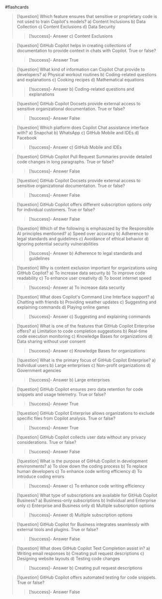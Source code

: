 #flashcards

> [!question] Which feature ensures that sensitive or proprietary code is not used to train Copilot's models?
> a) Content Inclusions
> b) Data Collection
> c) Content Exclusions
> d) Data Security
>> [!success]- Answer
>> c) Content Exclusions

> [!question] GitHub Copilot helps in creating collections of documentation to provide context in chats with Copilot.
> True or false?
>> [!success]- Answer
>> True

> [!question] What kind of information can Copilot Chat provide to developers?
> a) Physical workout routines
> b) Coding-related questions and explanations
> c) Cooking recipes
> d) Mathematical equations
>> [!success]- Answer
>> b) Coding-related questions and explanations

> [!question] GitHub Copilot Docsets provide external access to sensitive organizational documentation.
> True or false?
>> [!success]- Answer
>> False

> [!question] Which platform does Copilot Chat assistance interface with?
> a) Snapchat
> b) WhatsApp
> c) GitHub Mobile and IDEs
> d) Facebook
>> [!success]- Answer
>> c) GitHub Mobile and IDEs

> [!question] GitHub Copilot Pull Request Summaries provide detailed code changes in long paragraphs.
> True or false?
>> [!success]- Answer
>> False

> [!question] GitHub Copilot Docsets provide external access to sensitive organizational documentation.
> True or false?
>> [!success]- Answer
>> False

> [!question] GitHub Copilot offers different subscription options only for individual customers.
> True or false?
>> [!success]- Answer
>> False

> [!question] Which of the following is emphasized by the Responsible AI principles mentioned?
> a) Speed over accuracy
> b) Adherence to legal standards and guidelines
> c) Avoidance of ethical behavior
> d) Ignoring potential security vulnerabilities
>> [!success]- Answer
>> b) Adherence to legal standards and guidelines

> [!question] Why is content exclusion important for organizations using GitHub Copilot?
> a) To increase data security
> b) To improve code readability
> c) To enhance user creativity
> d) To boost internet speed
>> [!success]- Answer
>> a) To increase data security

> [!question] What does Copilot's Command Line Interface support?
> a) Chatting with friends
> b) Providing weather updates
> c) Suggesting and explaining commands
> d) Playing online games
>> [!success]- Answer
>> c) Suggesting and explaining commands

> [!question] What is one of the features that GitHub Copilot Enterprise offers?
> a) Limitation to code completion suggestions
> b) Real-time code execution monitoring
> c) Knowledge Bases for organizations
> d) Data sharing without user consent
>> [!success]- Answer
>> c) Knowledge Bases for organizations

> [!question] What is the primary focus of GitHub Copilot Enterprise?
> a) Individual users
> b) Large enterprises
> c) Non-profit organizations
> d) Government agencies
>> [!success]- Answer
>> b) Large enterprises

> [!question] GitHub Copilot ensures zero data retention for code snippets and usage telemetry.
> True or false?
>> [!success]- Answer
>> True

> [!question] GitHub Copilot Enterprise allows organizations to exclude specific files from Copilot analysis.
> True or false?
>> [!success]- Answer
>> True

> [!question] GitHub Copilot collects user data without any privacy considerations.
> True or false?
>> [!success]- Answer
>> False

> [!question] What is the purpose of GitHub Copilot in development environments?
> a) To slow down the coding process
> b) To replace human developers
> c) To enhance code writing efficiency
> d) To introduce coding errors
>> [!success]- Answer
>> c) To enhance code writing efficiency

> [!question] What type of subscriptions are available for GitHub Copilot Business?
> a) Business-only subscriptions
> b) Individual and Enterprise only
> c) Enterprise and Business only
> d) Multiple subscription options
>> [!success]- Answer
>> d) Multiple subscription options

> [!question] GitHub Copilot for Business integrates seamlessly with external tools and plugins.
> True or false?
>> [!success]- Answer
>> False

> [!question] What does GitHub Copilot Text Completion assist in?
> a) Writing email responses
> b) Creating pull request descriptions
> c) Designing website layouts
> d) Testing code changes
>> [!success]- Answer
>> b) Creating pull request descriptions

> [!question] GitHub Copilot offers automated testing for code snippets.
> True or false?
>> [!success]- Answer
>> False